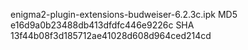 enigma2-plugin-extensions-budweiser-6.2.3c.ipk
MD5 e16d9a0b23488db413dfdfc446e9226c
SHA 13f44b08f3d185712ae41028d608d964ced214cd

